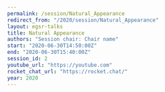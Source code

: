```yaml
---
permalink: /session/Natural_Appearance
redirect_from: "/2020/session/Natural_Appearance"
layout: egsr-talks
title: Natural Appearance
authors: "Session chair: Chair name"
start: "2020-06-30T14:50:00Z"
end: "2020-06-30T15:40:00Z"
session_id: 2
youtube_url: "https://youtube.com"
rocket_chat_url: "https://rocket.chat/"
year: 2020
---
```

